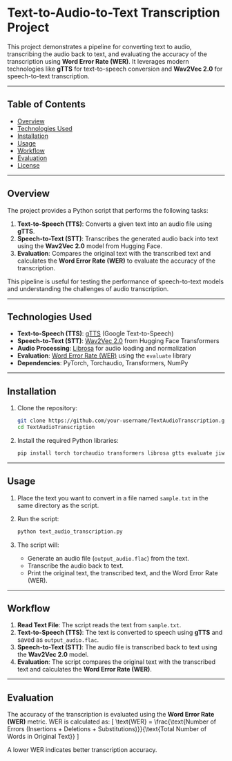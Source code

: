 # Text-to-Audio-to-Text Transcription Project

This project demonstrates a pipeline for converting text to audio, transcribing the audio back to text, and evaluating the accuracy of the transcription using **Word Error Rate (WER)**. It leverages modern technologies like **gTTS** for text-to-speech conversion and **Wav2Vec 2.0** for speech-to-text transcription.

---

## Table of Contents
- [Overview](#overview)
- [Technologies Used](#technologies-used)
- [Installation](#installation)
- [Usage](#usage)
- [Workflow](#workflow)
- [Evaluation](#evaluation)
- [License](#license)

---

## Overview

The project provides a Python script that performs the following tasks:
1. **Text-to-Speech (TTS)**: Converts a given text into an audio file using **gTTS**.
2. **Speech-to-Text (STT)**: Transcribes the generated audio back into text using the **Wav2Vec 2.0** model from Hugging Face.
3. **Evaluation**: Compares the original text with the transcribed text and calculates the **Word Error Rate (WER)** to evaluate the accuracy of the transcription.

This pipeline is useful for testing the performance of speech-to-text models and understanding the challenges of audio transcription.

---

## Technologies Used

- **Text-to-Speech (TTS)**: [gTTS](https://gtts.readthedocs.io/) (Google Text-to-Speech)
- **Speech-to-Text (STT)**: [Wav2Vec 2.0](https://huggingface.co/facebook/wav2vec2-large-960h) from Hugging Face Transformers
- **Audio Processing**: [Librosa](https://librosa.org/) for audio loading and normalization
- **Evaluation**: [Word Error Rate (WER)](https://huggingface.co/spaces/evaluate-metric/wer) using the `evaluate` library
- **Dependencies**: PyTorch, Torchaudio, Transformers, NumPy

---

## Installation

1. Clone the repository:
   ```bash
   git clone https://github.com/your-username/TextAudioTranscription.git
   cd TextAudioTranscription
   ```

2. Install the required Python libraries:
   ```bash
   pip install torch torchaudio transformers librosa gtts evaluate jiwer
   ```

---

## Usage

1. Place the text you want to convert in a file named `sample.txt` in the same directory as the script.

2. Run the script:
   ```bash
   python text_audio_transcription.py
   ```

3. The script will:
   - Generate an audio file (`output_audio.flac`) from the text.
   - Transcribe the audio back to text.
   - Print the original text, the transcribed text, and the Word Error Rate (WER).

---

## Workflow

1. **Read Text File**: The script reads the text from `sample.txt`.
2. **Text-to-Speech (TTS)**: The text is converted to speech using **gTTS** and saved as `output_audio.flac`.
3. **Speech-to-Text (STT)**: The audio file is transcribed back to text using the **Wav2Vec 2.0** model.
4. **Evaluation**: The script compares the original text with the transcribed text and calculates the **Word Error Rate (WER)**.

---

## Evaluation

The accuracy of the transcription is evaluated using the **Word Error Rate (WER)** metric. WER is calculated as:
\[
\text{WER} = \frac{\text{Number of Errors (Insertions + Deletions + Substitutions)}}{\text{Total Number of Words in Original Text}}
\]

A lower WER indicates better transcription accuracy.


